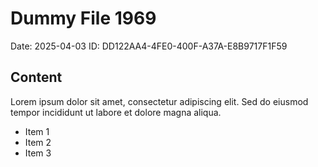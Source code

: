 # Dummy File 1969

Date: 2025-04-03
ID: DD122AA4-4FE0-400F-A37A-E8B9717F1F59

## Content

Lorem ipsum dolor sit amet, consectetur adipiscing elit.
Sed do eiusmod tempor incididunt ut labore et dolore magna aliqua.

* Item 1
* Item 2
* Item 3


